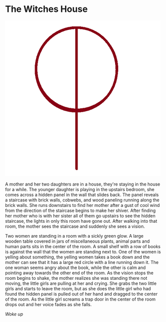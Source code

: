 # The Witches House

![The image on the witches book](https://github.com/hunter32292/dream-journal/raw/master/images/witches.png "witches book")

A mother and her two daughters are in a house, they're staying in the house for a while. The younger daughter is playing in the upstairs bedroom, she comes across a hidden panel in the wall that slides back. The panel reveals a staircase with brick walls, cobwebs, and wood paneling running along the brick walls. She runs downstairs to find her mother after a gust of cool wind from the direction of the staircase begins to make her shiver. After finding her mother who is with her sister all of them go upstairs to see the hidden staircase, the lights in only this room have gone out. After walking into that room, the mother sees the staircase and suddenly she sees a vision.

Two women are standing in a room with a sickly green glow. A large wooden table covered in jars of miscellaneous plants, animal parts and human parts sits in the center of the room. A small shelf with a row of books is against the wall that the women are standing next to. One of the women is yelling about something, the yelling women takes a book down and the mother can see that it has a large red circle with a line running down it. The one woman seems angry about the book, while the other is calm and pointing away towards the other end of the room. As the vision stops the room begins to shake, the mother realizes she was standing there not moving, the little girls are pulling at her and crying. She grabs the two little girls and starts to leave the room, but as she does the little girl who had found the hidden panel is pulled out of her hand and dragged to the center of the room. As the little girl screams a trap door in the center of the room drops out and her voice fades as she falls.

*Woke up*


